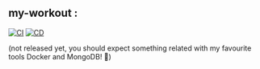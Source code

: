 ## my-workout :
[![CI](https://github.com/mariospapaz/my-workout/actions/workflows/CI.yml/badge.svg)](https://github.com/mariospapaz/my-workout/actions/workflows/CI.yml)
[![CD](https://github.com/mariospapaz/my-workout/actions/workflows/CD.yaml/badge.svg)](https://github.com/mariospapaz/my-workout/actions/workflows/CD.yaml)

(not released yet, you should expect something related with my favourite tools Docker and MongoDB! 🐳)
